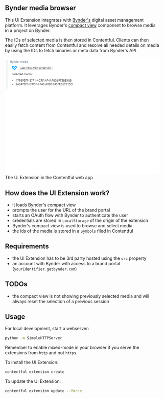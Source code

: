 ## Bynder media browser

This UI Extension integrates with [Bynder's](https://www.bynder.com) digital asset management platform. It leverages Bynder's [compact view](https://developer-docs.bynder.com/UI%20components/#compact-view) component to browse media in a project on Bynder.

The IDs of selected media is then stored in Contentful. Clients can then easily fetch content from Contentful and resolve all needed details on media by using the IDs to fetch binaries or meta data from Bynder's API.

![Screenshot of template](bynder_compact_view-compressor.gif)
The UI Extension in the Contentful web app

## How does the UI Extension work?

- it loads Bynder's compact view
- prompts the user for the URL of the brand portal
- starts an OAuth flow with Bynder to authenticate the user
- credentials are stored in `LocalStorage` of the origin of the extension
- Bynder's compact view is used to browse and select media
- the ids of the media is stored in a `Symbols` filed in Contentful

## Requirements

- the UI Extension has to be 3rd party hosted using the `src` property
- an account with Bynder with access to a brand portal (`yourIdentifier.getbynder.com`)

## TODOs

- the compact view is not showing previously selected media and will always reset the selection of a previous session

## Usage

For local development, start a webserver:

```bash
python -m SimpleHTTPServer
```

Remember to enable mixed-mode in your browser if you serve the extensions from `http` and not `https`.

To install the UI Extension:

```bash
contentful extension create
```

To update the UI Extension:

```bash
contentful extension update --force
```
